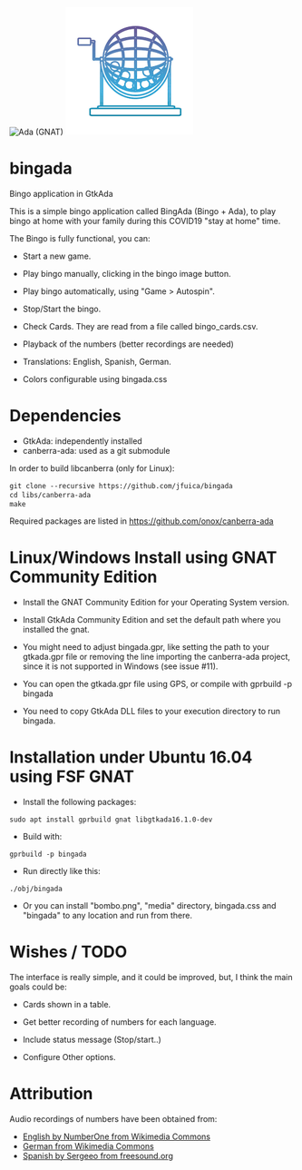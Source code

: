 ![Ada (GNAT)](https://github.com/jfuica/bingada/workflows/Ada%20(GNAT)/badge.svg)
![BingAda](https://raw.githubusercontent.com/jfuica/bingada/master/bombo.png "BingAda icon")

# bingada

Bingo application in GtkAda

This is a simple bingo application called BingAda (Bingo + Ada), to play bingo at home with your family during this COVID19 "stay at home" time.


The Bingo is fully functional, you can:

- Start a new game.

- Play bingo manually, clicking in the bingo image button.

- Play bingo automatically, using "Game > Autospin".

- Stop/Start the bingo.

- Check Cards. They are read from a file called bingo_cards.csv.

- Playback of the numbers (better recordings are needed)

- Translations: English, Spanish, German.

- Colors configurable using bingada.css

# Dependencies

- GtkAda: independently installed
- canberra-ada: used as a git submodule

In order to build libcanberra (only for Linux):

```
git clone --recursive https://github.com/jfuica/bingada
cd libs/canberra-ada
make
```

Required packages are listed in https://github.com/onox/canberra-ada

# Linux/Windows Install using GNAT Community Edition

- Install the GNAT Community Edition for your Operating System version.

- Install GtkAda Community Edition and set the default path where you installed
  the gnat.

- You might need to adjust bingada.gpr, like setting the path to your gtkada.gpr file or removing the line importing the canberra-ada project, since it is not supported in Windows (see issue #11).

- You can open the gtkada.gpr file using GPS, or compile with gprbuild -p bingada

- You need to copy GtkAda DLL files to your execution directory to run bingada.

# Installation under Ubuntu 16.04 using FSF GNAT

- Install the following packages:
```
sudo apt install gprbuild gnat libgtkada16.1.0-dev
```
- Build with:
```
gprbuild -p bingada
```
- Run directly like this:
```
./obj/bingada
```
- Or you can install "bombo.png", "media" directory, bingada.css and "bingada" to any location and run from there.

# Wishes / TODO


The interface is really simple, and it could be improved, but, I think the main goals could be:

- Cards shown in a table.

- Get better recording of numbers for each language.

- Include status message (Stop/start..)

- Configure Other options.

# Attribution

Audio recordings of numbers have been obtained from:

- [English by NumberOne from Wikimedia Commons](https://commons.wikimedia.org/wiki/Category:English_pronunciation_of_numbers)
- [German from Wikimedia Commons](https://commons.wikimedia.org/wiki/Category:German_pronunciation_of_numbers)
- [Spanish by Sergeeo from freesound.org](https://freesound.org/people/sergeeo/sounds/177270/)
